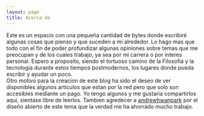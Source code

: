 ```yaml
---
layout: page
title: Acerca de
---
```


<!---
<p class="message">
  Hey there! This page is included as an example. Feel free to customize it for your own use upon downloading. Carry on!
</p>

In the novel, *The Strange Case of Dr. Jekyll and Mr. Hyde*, Mr. Poole is Dr. Jekyll's virtuous and loyal butler. Similarly, Poole is an upstanding and effective butler that helps you build Jekyll themes. It's made by [@mdo](https://twitter.com/mdo).

There are currently two themes built on Poole:

- [Hyde](https://hyde.getpoole.com)
- [Lanyon](https://lanyon.getpoole.com)

Learn more and contribute on [GitHub](https://github.com/poole).

## Setup

Some fun facts about the setup of this project include:

- Built for [Jekyll](https://jekyllrb.com)
- Developed on GitHub and hosted for free on [GitHub Pages](https://pages.github.com)
- Coded with [Atom](https://atom.io), an amazing open source code editor

Have questions or suggestions? Feel free to [open an issue on GitHub](https://github.com/poole/poole/issues/new) or [ask me on Twitter](https://twitter.com/mdo).

Thanks for reading!

-->

Este es un espacio con una pequeña cantidad de bytes donde escribiré algunas cosas que pienso y que suceden a mi alrededor. Lo hago mas que todo con el fin de poder profundizar algunas opiniones sobre temas que me preocupan y de los cuales trabajo, ya sea por mi carrera o por interes personal. Espero a proposito, siendo el tortuoso camino de la Filosofia y la tecnologia durante estos tiempos postmodernos, los lugares donde pueda escribir y ayudar un poco.  
Otro motivo para la creacion de este blog ha sido el deseo de ver disponibles algunos articulos que estan por la red pero que solo son accesibles mediante un pago. Yo tengo algunos y me gustaria compartirlos aqui, sientase libre de leerlos. 
Tambien agredecer a [andrewhwanpark](https://github.com/andrewhwanpark/dark-poole) por el diseño abierto de este tema que la verdad me ha ahorrado mucho trabajo. 	
